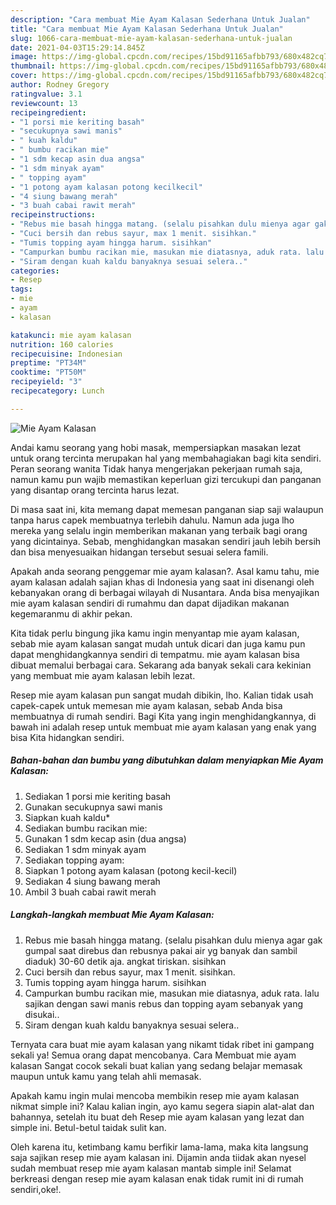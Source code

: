 ```yaml
---
description: "Cara membuat Mie Ayam Kalasan Sederhana Untuk Jualan"
title: "Cara membuat Mie Ayam Kalasan Sederhana Untuk Jualan"
slug: 1066-cara-membuat-mie-ayam-kalasan-sederhana-untuk-jualan
date: 2021-04-03T15:29:14.845Z
image: https://img-global.cpcdn.com/recipes/15bd91165afbb793/680x482cq70/mie-ayam-kalasan-foto-resep-utama.jpg
thumbnail: https://img-global.cpcdn.com/recipes/15bd91165afbb793/680x482cq70/mie-ayam-kalasan-foto-resep-utama.jpg
cover: https://img-global.cpcdn.com/recipes/15bd91165afbb793/680x482cq70/mie-ayam-kalasan-foto-resep-utama.jpg
author: Rodney Gregory
ratingvalue: 3.1
reviewcount: 13
recipeingredient:
- "1 porsi mie keriting basah"
- "secukupnya sawi manis"
- " kuah kaldu"
- " bumbu racikan mie"
- "1 sdm kecap asin dua angsa"
- "1 sdm minyak ayam"
- " topping ayam"
- "1 potong ayam kalasan potong kecilkecil"
- "4 siung bawang merah"
- "3 buah cabai rawit merah"
recipeinstructions:
- "Rebus mie basah hingga matang. (selalu pisahkan dulu mienya agar gak gumpal saat direbus dan rebusnya pakai air yg banyak dan sambil diaduk) 30-60 detik aja. angkat tiriskan. sisihkan"
- "Cuci bersih dan rebus sayur, max 1 menit. sisihkan."
- "Tumis topping ayam hingga harum. sisihkan"
- "Campurkan bumbu racikan mie, masukan mie diatasnya, aduk rata. lalu sajikan dengan sawi manis rebus dan topping ayam sebanyak yang disukai.."
- "Siram dengan kuah kaldu banyaknya sesuai selera.."
categories:
- Resep
tags:
- mie
- ayam
- kalasan

katakunci: mie ayam kalasan 
nutrition: 160 calories
recipecuisine: Indonesian
preptime: "PT34M"
cooktime: "PT50M"
recipeyield: "3"
recipecategory: Lunch

---
```



![Mie Ayam Kalasan](https://img-global.cpcdn.com/recipes/15bd91165afbb793/680x482cq70/mie-ayam-kalasan-foto-resep-utama.jpg)

Andai kamu seorang yang hobi masak, mempersiapkan masakan lezat untuk orang tercinta merupakan hal yang membahagiakan bagi kita sendiri. Peran seorang  wanita Tidak hanya mengerjakan pekerjaan rumah saja, namun kamu pun wajib memastikan keperluan gizi tercukupi dan panganan yang disantap orang tercinta harus lezat.

Di masa  saat ini, kita memang dapat memesan panganan siap saji walaupun tanpa harus capek membuatnya terlebih dahulu. Namun ada juga lho mereka yang selalu ingin memberikan makanan yang terbaik bagi orang yang dicintainya. Sebab, menghidangkan masakan sendiri jauh lebih bersih dan bisa menyesuaikan hidangan tersebut sesuai selera famili. 



Apakah anda seorang penggemar mie ayam kalasan?. Asal kamu tahu, mie ayam kalasan adalah sajian khas di Indonesia yang saat ini disenangi oleh kebanyakan orang di berbagai wilayah di Nusantara. Anda bisa menyajikan mie ayam kalasan sendiri di rumahmu dan dapat dijadikan makanan kegemaranmu di akhir pekan.

Kita tidak perlu bingung jika kamu ingin menyantap mie ayam kalasan, sebab mie ayam kalasan sangat mudah untuk dicari dan juga kamu pun dapat menghidangkannya sendiri di tempatmu. mie ayam kalasan bisa dibuat memalui berbagai cara. Sekarang ada banyak sekali cara kekinian yang membuat mie ayam kalasan lebih lezat.

Resep mie ayam kalasan pun sangat mudah dibikin, lho. Kalian tidak usah capek-capek untuk memesan mie ayam kalasan, sebab Anda bisa membuatnya di rumah sendiri. Bagi Kita yang ingin menghidangkannya, di bawah ini adalah resep untuk membuat mie ayam kalasan yang enak yang bisa Kita hidangkan sendiri.

<!--inarticleads1-->

##### Bahan-bahan dan bumbu yang dibutuhkan dalam menyiapkan Mie Ayam Kalasan:

1. Sediakan 1 porsi mie keriting basah
1. Gunakan secukupnya sawi manis
1. Siapkan  kuah kaldu*
1. Sediakan  bumbu racikan mie:
1. Gunakan 1 sdm kecap asin (dua angsa)
1. Sediakan 1 sdm minyak ayam
1. Sediakan  topping ayam:
1. Siapkan 1 potong ayam kalasan (potong kecil-kecil)
1. Sediakan 4 siung bawang merah
1. Ambil 3 buah cabai rawit merah




<!--inarticleads2-->

##### Langkah-langkah membuat Mie Ayam Kalasan:

1. Rebus mie basah hingga matang. (selalu pisahkan dulu mienya agar gak gumpal saat direbus dan rebusnya pakai air yg banyak dan sambil diaduk) 30-60 detik aja. angkat tiriskan. sisihkan
1. Cuci bersih dan rebus sayur, max 1 menit. sisihkan.
1. Tumis topping ayam hingga harum. sisihkan
1. Campurkan bumbu racikan mie, masukan mie diatasnya, aduk rata. lalu sajikan dengan sawi manis rebus dan topping ayam sebanyak yang disukai..
1. Siram dengan kuah kaldu banyaknya sesuai selera..




Ternyata cara buat mie ayam kalasan yang nikamt tidak ribet ini gampang sekali ya! Semua orang dapat mencobanya. Cara Membuat mie ayam kalasan Sangat cocok sekali buat kalian yang sedang belajar memasak maupun untuk kamu yang telah ahli memasak.

Apakah kamu ingin mulai mencoba membikin resep mie ayam kalasan nikmat simple ini? Kalau kalian ingin, ayo kamu segera siapin alat-alat dan bahannya, setelah itu buat deh Resep mie ayam kalasan yang lezat dan simple ini. Betul-betul taidak sulit kan. 

Oleh karena itu, ketimbang kamu berfikir lama-lama, maka kita langsung saja sajikan resep mie ayam kalasan ini. Dijamin anda tiidak akan nyesel sudah membuat resep mie ayam kalasan mantab simple ini! Selamat berkreasi dengan resep mie ayam kalasan enak tidak rumit ini di rumah sendiri,oke!.

